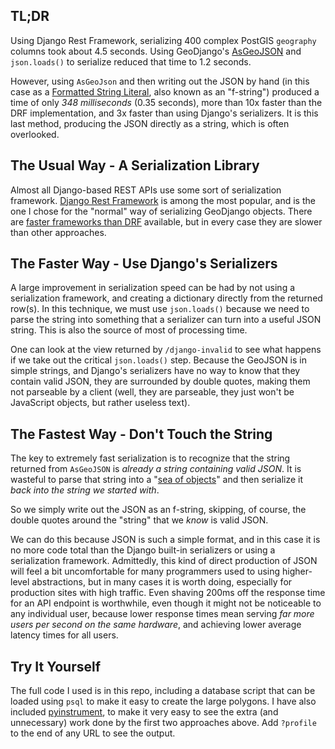 
## TL;DR
Using Django Rest Framework, serializing 400 complex PostGIS `geography` columns took about 4.5 seconds. Using GeoDjango's [AsGeoJSON](https://docs.djangoproject.com/en/3.1/ref/contrib/gis/functions/#asgeojson) and `json.loads()` to serialize reduced that time to 1.2 seconds. 

However, using `AsGeoJson` and then writing out the JSON by hand (in this case as a [Formatted String Literal](https://docs.python.org/3/tutorial/inputoutput.html#tut-f-strings), also known as an "f-string") produced a time of only *348 milliseconds* (0.35 seconds), more than 10x faster than the DRF implementation, and 3x faster than using Django's serializers. It is this last method, producing the JSON directly as a string, which is often overlooked. 

## The Usual Way - A Serialization Library

Almost all Django-based REST APIs use some sort of serialization framework. 
[Django Rest Framework](https://www.django-rest-framework.org) is among the most popular, and is the one I chose for the "normal" way of serializing GeoDjango objects. There are [faster frameworks than DRF](https://voidfiles.github.io/python-serialization-benchmark/) available, but in every case they are slower than other approaches. 

## The Faster Way - Use Django's Serializers 
A large improvement in serialization speed can be had by not using a serialization framework, and creating a dictionary directly from the returned row(s). In this technique, we must use `json.loads()` because we need to parse the string into something that a serializer can turn into a useful JSON string. This is also the source of most of processing time. 

One can look at the view returned by `/django-invalid` to see what happens if we take out the critical `json.loads()` step. Because the GeoJSON is in simple strings, and Django's serializers have no way to know that they contain valid JSON, they are surrounded by double quotes, making them not parseable by a client (well, they are parseable, they just won't be JavaScript objects, but rather useless text). 

## The Fastest Way - Don't Touch the String

The key to extremely fast serialization is to recognize that the string returned from `AsGeoJSON` is *already a string containing valid JSON*. It is wasteful to parse that string into a "[sea of objects](https://en.wikipedia.org/wiki/Object-oriented_programming)" and then serialize it *back into the string we started with*. 

So we simply write out the JSON as an f-string, skipping, of course, the double quotes around the "string" that we *know* is valid JSON. 

We can do this because JSON is such a simple format, and in this case it is no more code total than the Django built-in serializers or using a serialization framework. Admittedly, this kind of direct production of JSON will feel a bit uncomfortable for many programmers used to using higher-level abstractions, but in many cases it is worth doing, especially for production sites with high traffic. Even shaving 200ms off the response time for an API endpoint is worthwhile, even though it might not be noticeable to any individual user, because lower response times mean serving *far more users per second on the same hardware*, and achieving lower average latency times for all users.

## Try It Yourself
The full code I used is in this repo, including a database script that can be loaded using `psql` to make it easy to create the large polygons. I have also included [pyinstrument](https://github.com/joerick/pyinstrument), to make it very easy to see the extra (and unnecessary) work done by the first two approaches above. Add `?profile` to the end of any URL to see the output. 
